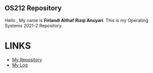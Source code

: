 ## OS212 Repository

Hello , My name is **Firlandi Althaf Rizqi Ansyari**.
This is my Operating Systems 2021-2 Repository.

# LINKS
- [My Repository](https://github.com/firlandiansyari/os212)
- [My Log](https://firlandiansyari.github.io/os212/TXT/mylog.txt)
